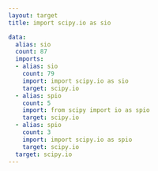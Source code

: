 ```yaml
---
layout: target
title: import scipy.io as sio

data:
  alias: sio
  count: 87
  imports:
  - alias: sio
    count: 79
    import: import scipy.io as sio
    target: scipy.io
  - alias: spio
    count: 5
    import: from scipy import io as spio
    target: scipy.io
  - alias: spio
    count: 3
    import: import scipy.io as spio
    target: scipy.io
  target: scipy.io
---
```

